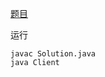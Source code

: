 [题目](https://leetcode.com/problems/add-two-numbers/description/)

运行

```
javac Solution.java
java Client
```